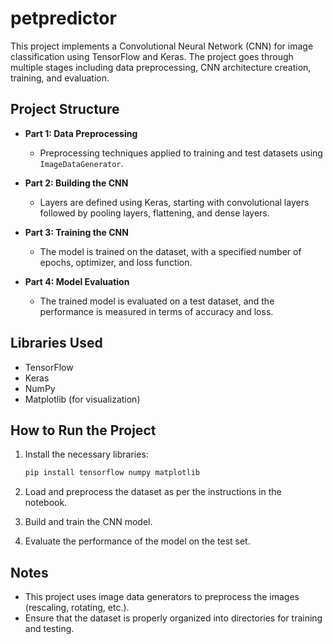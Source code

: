 # petpredictor

This project implements a Convolutional Neural Network (CNN) for image classification using TensorFlow and Keras. The project goes through multiple stages including data preprocessing, CNN architecture creation, training, and evaluation.

## Project Structure

- **Part 1: Data Preprocessing**
    - Preprocessing techniques applied to training and test datasets using `ImageDataGenerator`.
  
- **Part 2: Building the CNN**
    - Layers are defined using Keras, starting with convolutional layers followed by pooling layers, flattening, and dense layers.
  
- **Part 3: Training the CNN**
    - The model is trained on the dataset, with a specified number of epochs, optimizer, and loss function.
  
- **Part 4: Model Evaluation**
    - The trained model is evaluated on a test dataset, and the performance is measured in terms of accuracy and loss.

## Libraries Used

- TensorFlow
- Keras
- NumPy
- Matplotlib (for visualization)

## How to Run the Project

1. Install the necessary libraries:
    ```bash
    pip install tensorflow numpy matplotlib
    ```

2. Load and preprocess the dataset as per the instructions in the notebook.

3. Build and train the CNN model.

4. Evaluate the performance of the model on the test set.

## Notes

- This project uses image data generators to preprocess the images (rescaling, rotating, etc.).
- Ensure that the dataset is properly organized into directories for training and testing.
